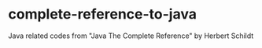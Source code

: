 # complete-reference-to-java
Java related codes from "Java The Complete Reference" by Herbert Schildt
